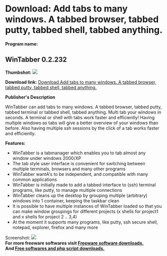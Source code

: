 # Download: Add tabs to many windows. A tabbed browser, tabbed putty, tabbed shell, tabbed anything.

**Program name:**

## WinTabber 0.2.232

  
**Thumbshot:** ![](http://www.freewarefiles.com/screenshot/wintabber_md.gif)   
  
**Download link:** [Download Add tabs to many windows. A tabbed browser, tabbed putty, tabbed shell, tabbed anything.](http://freesoftwares.boysofts.com/WinTabber_program_20977.html)  
  


**Publisher's Description**  
  


WinTabber can add tabs to many windows. A tabbed browser, tabbed putty, tabbed terminal or tabbed shell, tabbed anything. Multi tab your windows in seconds. A terminal or shell with tabs work faster and efficiently! Having multiple windows as tabs will give a better overview of your windows than before. Also having multiple ssh sessions by the click of a tab works faster and efficiently. 

**Features:**

  * WinTabber is a tabmanager which enables you to tab almost any window under windows 2000/XP 
  * The tab style user interface is convenient for switching between multiple terminals, browsers and many other programs 
  * WinTabber wantA's to be independent, and compatible with many common applications 
  * WinTabber is initially made to add a tabbed interface to (ssh) terminal programs, like putty, to manage multiple connections 
  * WinTabber cleans up the desktop by grouping multiple (arbitrary) windows into 1 container, keeping the taskbar clean 
  * It is possible to have multiple instances of WinTabber loaded so that you can make window groupings for different projects (x shells for project1 and x shells for project 2 .. 3,4) 
  * At the moment it supports many programs, like putty, ssh secure shell, notepad, explorer, firefox and many more 

  
  
Screenshot: ![](http://www.freewarefiles.com/screenshot/wintabber.gif)   
**For more freeware softwares visit [Freeware software downloads.](http://freesoftwares.boysofts.com/)**   
**And [Free softwares and php script downloads.](http://www.boysofts.com/)**
